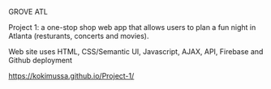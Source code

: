 GROVE ATL

Project 1: a one-stop shop web app that allows users to plan a fun night in Atlanta (resturants, concerts and movies).

Web site uses HTML, CSS/Semantic UI, Javascript, AJAX, API, Firebase and Github deployment

https://kokimussa.github.io/Project-1/



